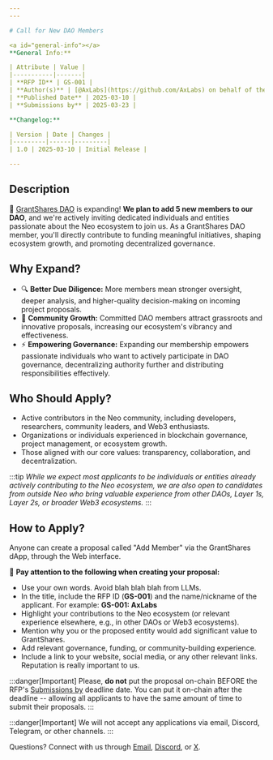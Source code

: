 ```yaml
---
---

# Call for New DAO Members

<a id="general-info"></a>
**General Info:**

| Attribute | Value |
|-----------|-------|
| **RFP ID** | GS-001 |
| **Author(s)** | [@AxLabs](https://github.com/AxLabs) on behalf of the GrantShares DAO |
| **Published Date** | 2025-03-10 |
| **Submissions by** | 2025-03-23 |

**Changelog:**

| Version | Date | Changes |
|---------|------|---------|
| 1.0 | 2025-03-10 | Initial Release |

---
```


## Description

🌱 [GrantShares DAO](https://grantshares.io) is expanding! **We plan to add 5 new members to our DAO**, and we're actively inviting dedicated individuals and entities passionate about the Neo ecosystem to join us. As a GrantShares DAO member, you'll directly contribute to funding meaningful initiatives, shaping ecosystem growth, and promoting decentralized governance.

## Why Expand?

- 🔍 **Better Due Diligence:** More members mean stronger oversight, deeper analysis, and higher-quality decision-making on incoming project proposals.
- 🌟 **Community Growth:** Committed DAO members attract grassroots and innovative proposals, increasing our ecosystem's vibrancy and effectiveness.
- ⚡ **Empowering Governance:** Expanding our membership empowers passionate individuals who want to actively participate in DAO governance, decentralizing authority further and distributing responsibilities effectively.

## Who Should Apply?

- Active contributors in the Neo community, including developers, researchers, community leaders, and Web3 enthusiasts.
- Organizations or individuals experienced in blockchain governance, project management, or ecosystem growth.
- Those aligned with our core values: transparency, collaboration, and decentralization.

:::tip
*While we expect most applicants to be individuals or entities already actively contributing to the Neo ecosystem, we are also open to candidates from outside Neo who bring valuable experience from other DAOs, Layer 1s, Layer 2s, or broader Web3 ecosystems.*
:::

## How to Apply?

Anyone can create a proposal called "Add Member" via the GrantShares dApp, through the Web interface.

🚨 **Pay attention to the following when creating your proposal:**

- Use your own words. Avoid blah blah blah from LLMs.
- In the title, include the RFP ID (**GS-001**) and the name/nickname of the applicant. For example: **GS-001: AxLabs**
- Highlight your contributions to the Neo ecosystem (or relevant experience elsewhere, e.g., in other DAOs or Web3 ecosystems).
- Mention why you or the proposed entity would add significant value to GrantShares.
- Add relevant governance, funding, or community-building experience.
- Include a link to your website, social media, or any other relevant links. Reputation is really important to us.

:::danger[Important]
Please, **do not** put the proposal on-chain BEFORE the RFP's [Submissions by](#general-info) deadline date. You can put it on-chain after the deadline -- allowing all applicants to have the same amount of time to submit their proposals.
:::

:::danger[Important]
We will not accept any applications via email, Discord, Telegram, or other channels.
:::

Questions? Connect with us through [Email](mailto:info@grantshares.io), [Discord](https://discord.gg/rvZFQ5382k), or [X](https://x.com/GrantShares).